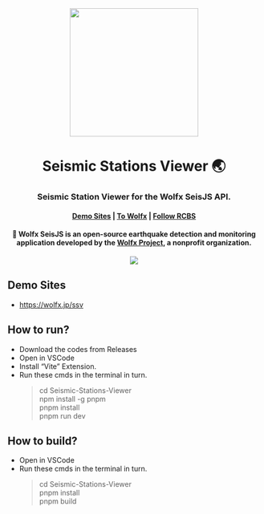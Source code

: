 <div align="center">
  <image width="256em" src="https://github.com/user-attachments/assets/84003231-98c7-4b10-a761-f5bcf01a3adb" />
 </div>
<h1 align="center">Seismic Stations Viewer 🌏</h1>

<h3 align="center">Seismic Station Viewer for the Wolfx SeisJS API. </h3>

<h4 align="center">
<a href=https://wolfx.jp/ssv>Demo Sites</a> | 
<a href=https://wolfx.jp>To Wolfx</a> |
<a href=https://x.com/realcodestudio>Follow RCBS</a>

<div align="center">
<h4 align="center"> 🚨 Wolfx SeisJS is an open-source earthquake detection and monitoring application developed by the <a href=https://github.com/WolfxProject>Wolfx Project</a>, a nonprofit organization. </h3>
 
 </div>
<div align="center">
  <image src="https://github.com/user-attachments/assets/ee4583a2-4f34-4b84-928b-8ef19962fdc7" />
</div>

## Demo Sites
- https://wolfx.jp/ssv

## How to run?
- Download the codes from Releases
- Open in VSCode
- Install “Vite” Extension.
- Run these cmds in the terminal in turn.
  > cd Seismic-Stations-Viewer<br>
  > npm install -g pnpm<br>
  > pnpm install<br>
  > pnpm run dev<br>


## How to build?
- Open in VSCode
- Run these cmds in the terminal in turn.
  > cd Seismic-Stations-Viewer<br>
  > pnpm install<br>
  > pnpm build<br>